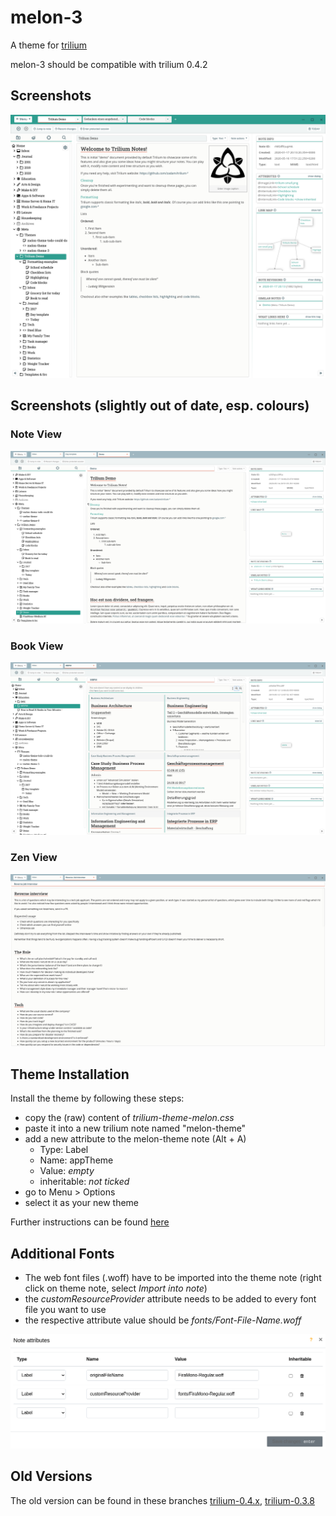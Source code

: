 # melon-3
A theme for [trilium](https://github.com/zadam/trilium)

melon-3 should be compatible with trilium 0.4.2

## Screenshots
![](/screenshots/trilium-theme-melon-3_5.png)

## Screenshots (slightly out of date, esp. colours)
### Note View
![screenshot1](/screenshots/trilium-theme-melon-3_3.png "Note View")

### Book View
![screenshot2](/screenshots/trilium-theme-melon-3_1.png "Book View")

### Zen View
![screenshot3](/screenshots/trilium-theme-melon-3_2.png "Zen View")




## Theme Installation
Install the theme by following these steps:
- copy the (raw) content of _trilium-theme-melon.css_
- paste it into a new trilium note named "melon-theme"
- add a new attribute to the melon-theme note (Alt + A)
  - Type: Label
  - Name: appTheme
  - Value: _empty_
  - inheritable: _not ticked_
- go to Menu > Options
- select it as your new theme

Further instructions can be found [here](https://github.com/zadam/trilium/wiki/Themes)

## Additional Fonts
- The web font files (.woff) have to be imported into the theme note (right click on theme note, select _Import into note_)
- the _customResourceProvider_ attribute needs to be added to every font file you want to use
- the respective attribute value should be _fonts/Font-File-Name.woff_

![fontsetup](/screenshots/trilium-theme-melon-3_4_fonts.png "Font Setup")


## Old Versions
The old version can be found in these branches [trilium-0.4.x](https://github.com/raphwriter/trilium-theme-melon/tree/trilium-0.4.x), [trilium-0.3.8](https://github.com/raphwriter/trilium-theme-melon/tree/trilium-0.3.8)
